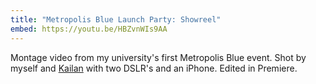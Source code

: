 ```yaml
---
title: "Metropolis Blue Launch Party: Showreel"
embed: https://youtu.be/HBZvnWIs9AA
---
```


Montage video from my university's first Metropolis Blue event. Shot by myself and <a href="https://instagram.com/kailanblanks" target="_blank">Kailan</a> with two DSLR's and an iPhone. Edited in Premiere.